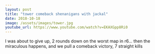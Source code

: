 ```yaml
---
layout: post
title: "tower comeback shenanigans with jackal"
date: 2018-10-18
image: /assets/images/tower.jpg
youtube_url: https://www.youtube.com/watch?v=EKAXGpp8Ri0
---
```


I was about to give up, 2 rounds down on the worst map in r6... then the miraculous happens, and we pull a comeback victory, 7 straight kills